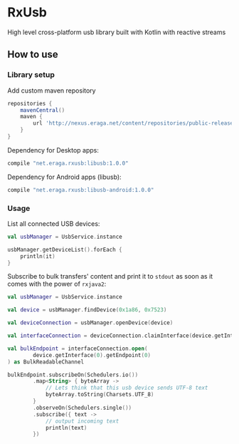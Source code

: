 # RxUsb
High level cross-platform usb library built with Kotlin with reactive streams

## How to use

### Library setup 

Add custom maven repository
```gradle
repositories {
    mavenCentral()
    maven {
        url 'http://nexus.eraga.net/content/repositories/public-releases/'
    }
}
```

Dependency for Desktop apps:
```gradle
compile "net.eraga.rxusb:libusb:1.0.0"
```

Dependency for Android apps (libusb):

```gradle
compile "net.eraga.rxusb:libusb-android:1.0.0"
```

### Usage 

List all connected USB devices:
```kotlin
val usbManager = UsbService.instance

usbManager.getDeviceList().forEach {
    println(it)
}
```

Subscribe to bulk transfers' content and print it to `stdout` as soon as it comes with the power of `rxjava2`:
```kotlin
val usbManager = UsbService.instance

val device = usbManager.findDevice(0x1a86, 0x7523)

val deviceConnection = usbManager.openDevice(device)

val interfaceConnection = deviceConnection.claimInterface(device.getInterface(0))

val bulkEndpoint = interfaceConnection.open(
        device.getInterface(0).getEndpoint(0)
) as BulkReadableChannel

bulkEndpoint.subscribeOn(Schedulers.io())
        .map<String> { byteArray ->
            // Lets think that this usb device sends UTF-8 text
            byteArray.toString(Charsets.UTF_8)
        }
        .observeOn(Schedulers.single())
        .subscribe({ text ->
            // output incoming text
            println(text)
        })
```

